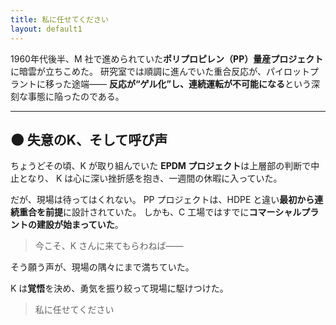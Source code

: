 ```yaml
---
title: 私に任せてください
layout: default1
---
```

1960年代後半、M 社で進められていた**ポリプロピレン（PP）量産プロジェクト**に暗雲が立ちこめた。
研究室では順調に進んでいた重合反応が、パイロットプラントに移った途端――
**反応が“ゲル化”し、連続運転が不可能になる**という深刻な事態に陥ったのである。

---

## 🌑 失意のK、そして呼び声

ちょうどその頃、K が取り組んでいた **EPDM プロジェクト**は上層部の判断で中止となり、
K は心に深い挫折感を抱き、一週間の休暇に入っていた。

だが、現場は待ってはくれない。
PP プロジェクトは、HDPE と違い**最初から連続重合を前提**に設計されていた。
しかも、C 工場ではすでに**コマーシャルプラントの建設が始まっていた**。

> 今こそ、K さんに来てもらわねば――

そう願う声が、現場の隅々にまで満ちていた。

K は**覚悟**を決め、勇気を振り絞って現場に駆けつけた。

> 私に任せてください
